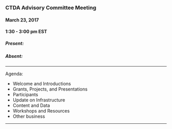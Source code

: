 ### CTDA Advisory Committee Meeting  
#### March 23, 2017  
#### 1:30 - 3:00 pm EST  

##### Present:  
##### Absent:  
---  
Agenda:  
* Welcome and Introductions  
* Grants, Projects, and Presentations  
* Participants  
* Update on Infrastructure  
* Content and Data 
* Workshops and Resources  
* Other business  
---
